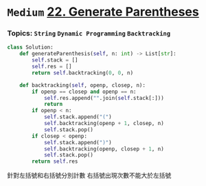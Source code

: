 # `Medium` [22. Generate Parentheses](https://leetcode.com/problems/generate-parentheses/description/)
### Topics: `String` `Dynamic Programming` `Backtracking`
```python
class Solution:
    def generateParenthesis(self, n: int) -> List[str]:
        self.stack = []
        self.res = []
        return self.backtracking(0, 0, n)

    def backtracking(self, openp, closep, n):
        if openp == closep and openp == n:
            self.res.append("".join(self.stack[:]))
            return
        if openp < n:
            self.stack.append("(")
            self.backtracking(openp + 1, closep, n)
            self.stack.pop()
        if closep < openp:
            self.stack.append(")")
            self.backtracking(openp, closep + 1, n)
            self.stack.pop()
        return self.res
```
針對左括號和右括號分別計數
右括號出現次數不能大於左括號